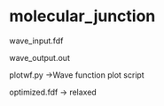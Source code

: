 # molecular_junction
wave_input.fdf 

wave_output.out




plotwf.py ->Wave function plot script

optimized.fdf -> relaxed 
